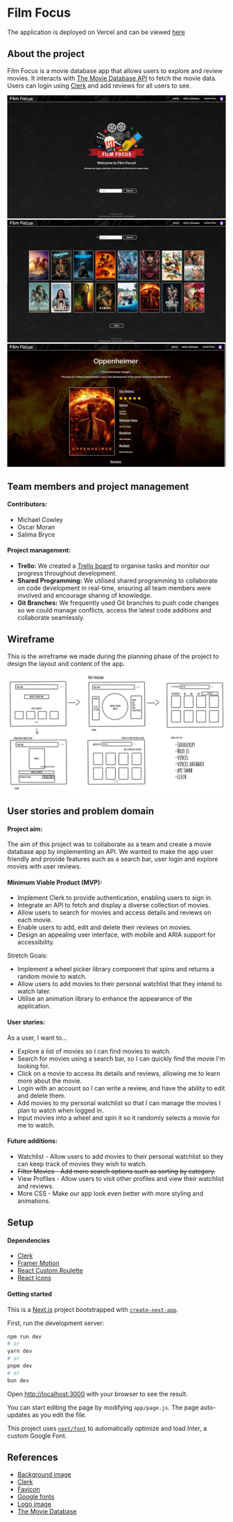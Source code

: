 # Film Focus

The application is deployed on Vercel and can be viewed [here](https://film-focus-roan.vercel.app/)

## About the project

Film Focus is a movie database app that allows users to explore and review movies. It interacts with [The Movie Database API](https://developer.themoviedb.org/docs/getting-started) to fetch the movie data. Users can login using [Clerk](https://clerk.com/docs) and add reviews for all users to see.

![home-page](./screenshots/Home_Page.png)
![catalogue-page](./screenshots/Catalogue_Page.png)
![movie-page](./screenshots/Movie_Page.png)

## Team members and project management

#### Contributors:

- Michael Cowley
- Oscar Moran
- Salima Bryce

#### Project management:

- **Trello:** We created a [Trello board](https://trello.com/b/8t6bsPwp/film-focus) to organise tasks and monitor our progress throughout development.
- **Shared Programming:** We utilised shared programming to collaborate on code development in real-time, ensuring all team members were involved and encourage sharing of knowledge.
- **Git Branches:** We frequently used Git branches to push code changes so we could manage conflicts, access the latest code additions and collaborate seamlessly.

## Wireframe

This is the wireframe we made during the planning phase of the project to design the layout and content of the app.

![wireframe](./screenshots/Wireframe.png)

## User stories and problem domain

#### Project aim:

The aim of this project was to collaborate as a team and create a movie database app by implementing an API. We wanted to make the app user friendly and provide features such as a search bar, user login and explore movies with user reviews.

#### Minimum Viable Product (MVP):

- Implement Clerk to provide authentication, enabling users to sign in.
- Integrate an API to fetch and display a diverse collection of movies.
- Allow users to search for movies and access details and reviews on each movie.
- Enable users to add, edit and delete their reviews on movies.
- Design an appealing user interface, with mobile and ARIA support for accessibility.

Stretch Goals:

- Implement a wheel picker library component that spins and returns a random movie to watch.
- Allow users to add movies to their personal watchlist that they intend to watch later.
- Utilise an animation library to enhance the appearance of the application.

#### User stories:

As a user, I want to...

- Explore a list of movies so I can find movies to watch.
- Search for movies using a search bar, so I can quickly find the movie I'm looking for.
- Click on a movie to access its details and reviews, allowing me to learn more about the movie.
- Login with an account so I can write a review, and have the ability to edit and delete them.
- Add movies to my personal watchlist so that I can manage the movies I plan to watch when logged in.
- Input movies into a wheel and spin it so it randomly selects a movie for me to watch.

#### Future additions:

- Watchlist - Allow users to add movies to their personal watchlist so they can keep track of movies they wish to watch.
- ~~Filter Movies - Add more search options such as sorting by category.~~
- View Profiles - Allow users to visit other profiles and view their watchlist and reviews.
- More CSS - Make our app look even better with more styling and animations.

## Setup

#### Dependencies

- [Clerk](https://clerk.com/docs)
- [Framer Motion](https://www.framer.com/motion/introduction/)
- [React Custom Roulette](https://github.com/effectussoftware/react-custom-roulette#readme)
- [React Icons](https://react-icons.github.io/react-icons/)

#### Getting started

This is a [Next.js](https://nextjs.org/) project bootstrapped with [`create-next-app`](https://github.com/vercel/next.js/tree/canary/packages/create-next-app).

First, run the development server:

```bash
npm run dev
# or
yarn dev
# or
pnpm dev
# or
bun dev
```

Open [http://localhost:3000](http://localhost:3000) with your browser to see the result.

You can start editing the page by modifying `app/page.js`. The page auto-updates as you edit the file.

This project uses [`next/font`](https://nextjs.org/docs/basic-features/font-optimization) to automatically optimize and load Inter, a custom Google Font.

## References

- [Background image](https://www.freepik.com/free-vector/seamless-pattern-with-cinema-elements_8084126.htm#fromView=search&page=1&position=3&uuid=8719aad5-af17-449a-bd4a-b0f7b2333da2)
- [Clerk](https://clerk.com/docs)
- [Favicon](https://www.flaticon.com/)
- [Google fonts](https://fonts.google.com/)
- [Logo image](https://www.cleanpng.com/png-cinema-film-director-television-film-digital-mille-3564111/)
- [The Movie Database](https://developer.themoviedb.org/docs/getting-started)

